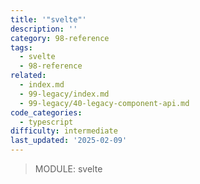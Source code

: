 ```yaml
---
title: '"svelte"'
description: ''
category: 98-reference
tags:
  - svelte
  - 98-reference
related:
  - index.md
  - 99-legacy/index.md
  - 99-legacy/40-legacy-component-api.md
code_categories:
  - typescript
difficulty: intermediate
last_updated: '2025-02-09'
---
```


> MODULE: svelte
